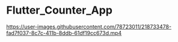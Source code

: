 # Flutter_Counter_App

https://user-images.githubusercontent.com/78723011/218733478-fad7f037-8c7c-411b-8ddb-61df19cc673d.mp4

